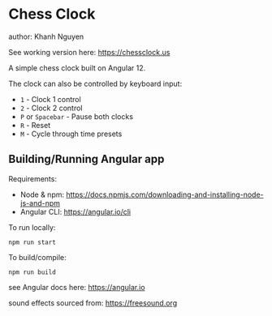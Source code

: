 # Chess Clock

author: Khanh Nguyen

See working version here: https://chessclock.us

A simple chess clock built on Angular 12.

The clock can also be controlled by keyboard input:
  - `1` - Clock 1 control
  - `2` - Clock 2 control
  - `P` or `Spacebar` - Pause both clocks
  - `R` - Reset
  - `M` - Cycle through time presets


## Building/Running Angular app

Requirements:
  - Node & npm: https://docs.npmjs.com/downloading-and-installing-node-js-and-npm
  - Angular CLI: https://angular.io/cli


To run locally:

    npm run start

To build/compile:

    npm run build

see Angular docs here: https://angular.io


sound effects sourced from: https://freesound.org
